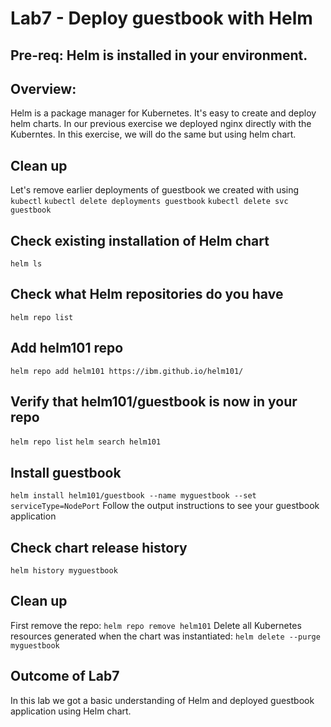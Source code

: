 # Lab7 - Deploy guestbook with Helm 

## Pre-req: Helm is installed in your environment.

## Overview:
Helm is a package manager for Kubernetes. It's easy to create and deploy helm charts. 
In our previous exercise we deployed nginx directly with the Kuberntes. In this exercise,
we will do the same but using helm chart.

## Clean up
Let's remove earlier deployments of guestbook we created with using `kubectl`
`kubectl delete deployments guestbook`
`kubectl delete svc guestbook`

## Check existing installation of Helm chart
`helm ls`

## Check what Helm repositories do you have
`helm repo list`

## Add helm101 repo
`helm repo add helm101 https://ibm.github.io/helm101/`

## Verify that helm101/guestbook is now in your repo
`helm repo list`
`helm search helm101`

## Install guestbook
`helm install helm101/guestbook --name myguestbook --set serviceType=NodePort`
Follow the output instructions to see your guestbook application

## Check chart release history
`helm history myguestbook`

## Clean up
First remove the repo:
`helm repo remove helm101`
Delete all Kubernetes resources generated when the chart was instantiated:
`helm delete --purge myguestbook`


## Outcome of Lab7
In this lab we got a basic understanding of Helm and deployed guestbook application using Helm chart.
